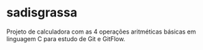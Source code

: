 # sadisgrassa
Projeto de calculadora com as 4 operações aritméticas básicas em linguagem C para estudo de Git e GitFlow.
